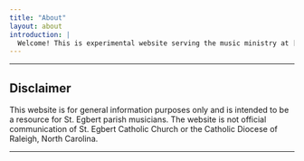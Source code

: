 ```yaml
---
title: "About"
layout: about
introduction: |
  Welcome! This is experimental website serving the music ministry at [St. Egbert's Catholic Church](https://www.stegbertcatholicchurch.org/) in Morehead City, NC. It is a work in progress and will be built out as or if needs arise. 
---
```


---

## Disclaimer

This website is for general information purposes only and is intended to be a resource for St. Egbert parish musicians. The website is not official communication of St. Egbert Catholic Church or the Catholic Diocese of Raleigh, North Carolina.

---

